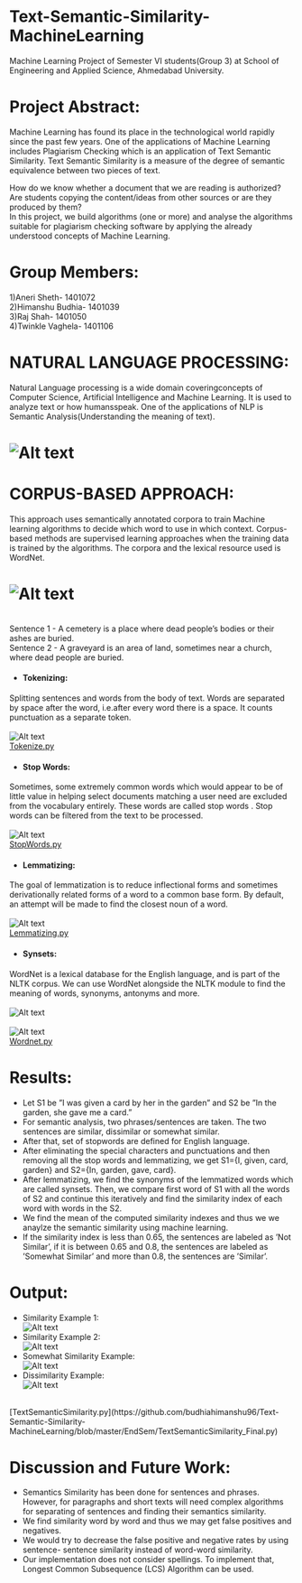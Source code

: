 # Text-Semantic-Similarity-MachineLearning
Machine Learning Project of Semester VI students(Group 3) at School of Engineering and Applied Science, Ahmedabad University.

# Project Abstract:
Machine Learning has found its place in the technological world rapidly since the past few years. One of the applications of Machine Learning includes Plagiarism Checking which is an application of Text Semantic Similarity. Text Semantic Similarity is a measure of the degree of semantic equivalence between two pieces of text.

How do we know whether a document that we are reading is authorized? Are students copying the content/ideas from other sources or are they produced by them?  
In this project, we build algorithms (one or more) and analyse the algorithms suitable for plagiarism checking software by applying the already understood concepts of Machine Learning. 

# Group Members:
1)Aneri Sheth- 1401072 <br />
2)Himanshu Budhia- 1401039 <br />
3)Raj Shah- 1401050 <br />
4)Twinkle Vaghela- 1401106

# NATURAL LANGUAGE PROCESSING:
Natural Language processing is a wide domain coveringconcepts of Computer Science, Artificial Intelligence and Machine Learning. 
It is used to analyze text or how humansspeak. One of the applications of NLP is Semantic Analysis(Understanding the meaning of text).

# ![Alt text](/Images/VennNLP.PNG?raw=true "NLP")

# CORPUS-BASED APPROACH:
This approach uses semantically annotated corpora to train
Machine learning algorithms to decide which word to use in
which context. Corpus-based methods are supervised learning
approaches when the training data is trained by the algorithms.
The corpora and the lexical resource used is WordNet.

# ![Alt text](/Images/NLTK.jpg?raw=true "NLTK Overview")
<br />
Sentence 1 - A cemetery is a place where dead people’s bodies or their ashes are buried.
<br />
Sentence 2 - A graveyard is an area of land, sometimes near a church, where dead people are buried.
<br />

- #### Tokenizing:
Splitting sentences and words from the body of text. Words are separated by space after the word, i.e.after every word there is a space. It counts punctuation as a separate token.
<br />
<br />
![Alt text](/Images/tokenize.JPG?raw=true "Tokenizing Example")
<br />
[Tokenize.py](https://github.com/budhiahimanshu96/Text-Semantic-Similarity-MachineLearning/blob/master/NLTK/word_tokenize.py)
  
- #### Stop Words:
Sometimes, some extremely common words which would appear to be of little value in helping select documents matching a user need are excluded from the vocabulary entirely. These words are called stop words .
Stop words can be filtered from the text to be processed. 
<br />
<br />
![Alt text](/Images/stop_words.JPG?raw=true "Stopwords Example")
<br />
[StopWords.py](https://github.com/budhiahimanshu96/Text-Semantic-Similarity-MachineLearning/blob/master/NLTK/stop_words.py)

- #### Lemmatizing:
The goal of lemmatization is to reduce inflectional forms and sometimes derivationally related forms of a word to a common base form.
By default, an attempt will be made to find the closest noun of a word.
<br/>
<br />
![Alt text](/Images/lemmatizing.JPG?raw=true "Lemmatizing Example")
<br />
[Lemmatizing.py](https://github.com/budhiahimanshu96/Text-Semantic-Similarity-MachineLearning/blob/master/NLTK/Lemmatizing.py)

- #### Synsets:
WordNet is a lexical database for the English language, and is part of the NLTK corpus. We can use WordNet alongside the NLTK module to find the meaning of words, synonyms, antonyms and more.
<br/>
<br />
![Alt text](/Images/wordnet.JPG?raw=true "Wordnet Example 1")
<br />
<br />
![Alt text](/Images/wordnet2.JPG?raw=true "Wordnet Example 2")
<br />
[Wordnet.py](https://github.com/budhiahimanshu96/Text-Semantic-Similarity-MachineLearning/blob/master/NLTK/similarity.py)

# Results:

- Let S1 be ”I was given a card by her in the garden” and S2 be ”In the garden, she gave me a card.”
- For semantic analysis, two phrases/sentences are taken. The two sentences are similar, dissimilar or somewhat similar.
- After that, set of stopwords are defined for English language.
- After eliminating the special characters and punctuations and then removing all the stop words and lemmatizing, we get S1={I, given, card, garden} and S2={In, garden, gave, card}.
- After lemmatizing, we find the synonyms of the lemmatized words which are called synsets. Then, we compare first word of S1 with all the words of S2 and continue this iteratively and find the similarity index of each word with words in the S2.
- We find the mean of the computed similarity indexes and thus we we anaylze the semantic similarity using machine learning.
- If the similarity index is less than 0.65, the sentences are labeled as ’Not Similar’, if it is between 0.65 and 0.8, the sentences are labeled as ’Somewhat Similar’ and more than 0.8, the sentences are ’Similar’.

# Output:

- Similarity Example 1: <br /> ![Alt text](/Images/Similar.PNG?raw=true "Similar Example 1")
- Similarity Example 2: <br />![Alt text](/Images/Similar2.PNG?raw=true "Similar Example 2")
- Somewhat Similarity Example: <br />![Alt text](/Images/SomewhatSimilar.PNG?raw=true "Somewhat Similar Example")
- Dissimilarity Example: <br />![Alt text](/Images/NotSimilar.PNG?raw=true "Not-Similar Example")
<br />
[TextSemanticSimilarity.py](https://github.com/budhiahimanshu96/Text-Semantic-Similarity-MachineLearning/blob/master/EndSem/TextSemanticSimilarity_Final.py)


# Discussion and Future Work:

- Semantics Similarity has been done for sentences and phrases. However, for paragraphs and short texts will need complex algorithms for separating of sentences and finding their semantics similarity.
- We find similarity word by word and thus we may get false positives and negatives.
- We would try to decrease the false positive and negative rates by using sentence- sentence similarity instead of word-word similarity.
- Our implementation does not consider spellings. To implement that, Longest Common Subsequence (LCS) Algorithm can be used.


